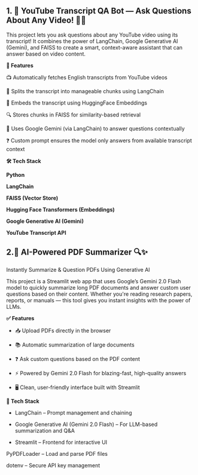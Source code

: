 
## 1. 🎥 YouTube Transcript QA Bot — Ask Questions About Any Video! 🤖💬


This project lets you ask questions about any YouTube video using its transcript! 
It combines the power of LangChain, Google Generative AI (Gemini), and FAISS to create a smart,
context-aware assistant that can answer based on video content.


**🚀 Features**

📺 Automatically fetches English transcripts from YouTube videos

🔗 Splits the transcript into manageable chunks using LangChain

🧠 Embeds the transcript using HuggingFace Embeddings

🔍 Stores chunks in FAISS for similarity-based retrieval

💬 Uses Google Gemini (via LangChain) to answer questions contextually

❓ Custom prompt ensures the model only answers from available transcript context

**🛠️ Tech Stack**


**Python**

**LangChain**

**FAISS (Vector Store)**

**Hugging Face Transformers (Embeddings)**

**Google Generative AI (Gemini)**

**YouTube Transcript API**


## 2.📄 AI-Powered PDF Summarizer 🔍✨

Instantly Summarize & Question PDFs Using Generative AI


This project is a Streamlit web app that uses Google’s Gemini 2.0 Flash model to quickly summarize long PDF documents and answer custom user questions based on their content. Whether you're reading research papers, reports, or manuals — this tool gives you instant insights with the power of LLMs.

**✅ Features**

- 📥 Upload PDFs directly in the browser

- 📚 Automatic summarization of large documents

- ❓ Ask custom questions based on the PDF content

- ⚡ Powered by Gemini 2.0 Flash for blazing-fast, high-quality answers

- 🖥️ Clean, user-friendly interface built with Streamlit


**🧠 Tech Stack**

- LangChain – Prompt management and chaining

- Google Generative AI (Gemini 2.0 Flash) – For LLM-based summarization and Q&A

- Streamlit – Frontend for interactive UI

PyPDFLoader – Load and parse PDF files

dotenv – Secure API key management
